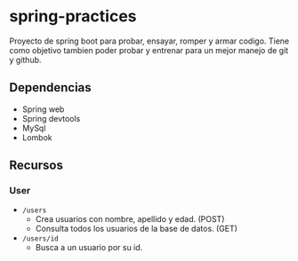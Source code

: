# spring-practices
Proyecto de spring boot para probar, ensayar, romper y armar codigo.
Tiene como objetivo tambien poder probar y entrenar para un mejor manejo de git y github.

## Dependencias
- Spring web
- Spring devtools
- MySql
- Lombok

## Recursos
### User
  - `/users`
    - Crea usuarios con nombre, apellido y edad. (POST)
    - Consulta todos los usuarios de la base de datos. (GET)
  - `/users/id`
    - Busca a un usuario por su id.
  